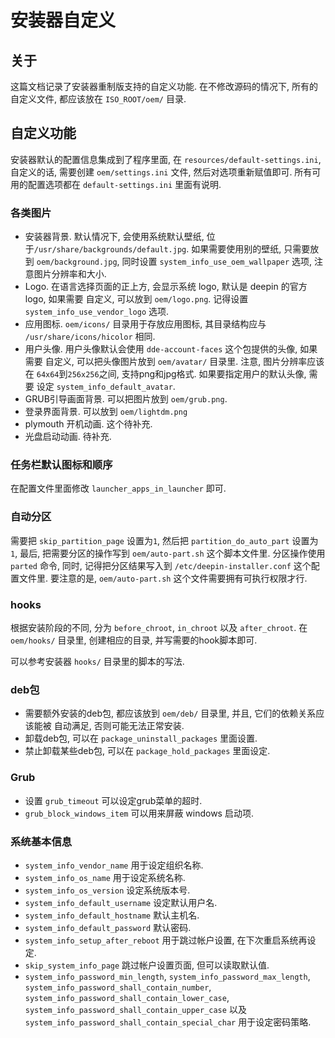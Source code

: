 # 安装器自定义

## 关于
这篇文档记录了安装器重制版支持的自定义功能.
在不修改源码的情况下, 所有的自定义文件, 都应该放在 `ISO_ROOT/oem/` 目录.

## 自定义功能
安装器默认的配置信息集成到了程序里面, 在 `resources/default-settings.ini`,
自定义的话, 需要创建 `oem/settings.ini` 文件, 然后对选项重新赋值即可.
所有可用的配置选项都在 `default-settings.ini` 里面有说明.

### 各类图片
* 安装器背景. 默认情况下, 会使用系统默认壁纸, 位于`/usr/share/backgrounds/default.jpg`.
如果需要使用别的壁纸, 只需要放到 `oem/background.jpg`, 同时设置
 `system_info_use_oem_wallpaper` 选项, 注意图片分辨率和大小.
* Logo. 在语言选择页面的正上方, 会显示系统 logo, 默认是 deepin 的官方logo, 如果需要
自定义, 可以放到 `oem/logo.png`. 记得设置 `system_info_use_vendor_logo` 选项.
* 应用图标. `oem/icons/` 目录用于存放应用图标, 其目录结构应与
 `/usr/share/icons/hicolor` 相同.
* 用户头像. 用户头像默认会使用 `dde-account-faces` 这个包提供的头像, 如果需要
自定义, 可以把头像图片放到 `oem/avatar/` 目录里. 注意, 图片分辨率应该在
`64x64`到`256x256`之间, 支持png和jpg格式. 如果要指定用户的默认头像, 需要
设定 `system_info_default_avatar`.
* GRUB引导画面背景. 可以把图片放到 `oem/grub.png`.
* 登录界面背景. 可以放到 `oem/lightdm.png`
* plymouth 开机动画. 这个待补充.
* 光盘启动动画. 待补充.

### 任务栏默认图标和顺序
在配置文件里面修改 `launcher_apps_in_launcher` 即可.


### 自动分区
需要把 `skip_partition_page` 设置为`1`, 然后把 `partition_do_auto_part`
设置为 `1`, 最后, 把需要分区的操作写到 `oem/auto-part.sh` 这个脚本文件里.
分区操作使用 `parted` 命令, 同时, 记得把分区结果写入到 `/etc/deepin-installer.conf`
这个配置文件里. 要注意的是, `oem/auto-part.sh` 这个文件需要拥有可执行权限才行.

### hooks
根据安装阶段的不同, 分为 `before_chroot`, `in_chroot` 以及 `after_chroot`.
在 `oem/hooks/` 目录里, 创建相应的目录, 并写需要的hook脚本即可.

可以参考安装器 `hooks/` 目录里的脚本的写法.

### deb包
* 需要额外安装的deb包, 都应该放到 `oem/deb/` 目录里, 并且, 它们的依赖关系应该能被
自动满足, 否则可能无法正常安装.
* 卸载deb包, 可以在 `package_uninstall_packages` 里面设置.
* 禁止卸载某些deb包, 可以在 `package_hold_packages` 里面设定.

### Grub
* 设置 `grub_timeout` 可以设定grub菜单的超时.
* `grub_block_windows_item` 可以用来屏蔽 windows 启动项.


### 系统基本信息
* `system_info_vendor_name` 用于设定组织名称.
* `system_info_os_name` 用于设定系统名称.
* `system_info_os_version` 设定系统版本号.
* `system_info_default_username` 设定默认用户名.
* `system_info_default_hostname` 默认主机名.
* `system_info_default_password` 默认密码.
* `system_info_setup_after_reboot` 用于跳过帐户设置, 在下次重启系统再设定.
* `skip_system_info_page` 跳过帐户设置页面, 但可以读取默认值.
* `system_info_password_min_length`, `system_info_password_max_length`,
`system_info_password_shall_contain_number`,
`system_info_password_shall_contain_lower_case`,
`system_info_password_shall_contain_upper_case` 以及
`system_info_password_shall_contain_special_char` 用于设定密码策略.